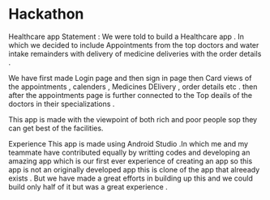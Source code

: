 # Hackathon
Healthcare app
Statement :
We were told to build a Healthcare app . In which we decided to include Appointments from the top doctors and water intake remainders with delivery of medicine deliveries with the order details . 


We have first made Login page and then sign in page then Card views of the appointments , calenders , Medicines DElivery , order details etc . then after the appointments page is further connected to the Top deails of the doctors in their specializations .

This app is made with the viewpoint of both rich and poor people sop they can get best of the facilities.








Experience
This app is made using Android Studio .In which me and my teammate have contributed equally by writting codes and developing an amazing app which is our first ever experience of creating an app so this app is not an originally developed app this is clone of the app that alreeady exists . But we have made a great efforts in building up this and we could build only half of it but was a great experience .
